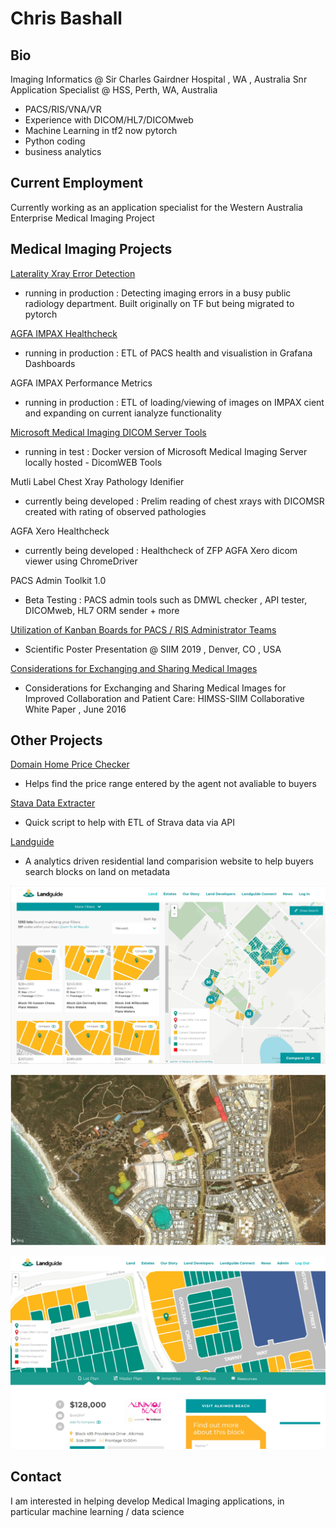 # Chris Bashall 

## Bio
Imaging Informatics @ Sir Charles Gairdner Hospital , WA , Australia
Snr Application Specialist @ HSS, Perth, WA, Australia
- PACS/RIS/VNA/VR
- Experience with DICOM/HL7/DICOMweb
- Machine Learning in tf2 now pytorch
- Python coding
- business analytics


## Current Employment

Currently working as an application specialist for the Western Australia Enterprise Medical Imaging Project

## Medical Imaging Projects

[Laterality Xray Error Detection](https://github.com/bashallc/ML_Laterality/)
- running in production : Detecting imaging errors in a busy public radiology department. Built originally on TF but being migrated to pytorch

[AGFA IMPAX Healthcheck](https://github.com/bashallc/IMPAX-Healthcheck)
- running in production : ETL of PACS health and visualistion in Grafana Dashboards

AGFA IMPAX Performance Metrics
- running in production : ETL of loading/viewing of images on IMPAX cient and expanding on current ianalyze functionality

[Microsoft Medical Imaging DICOM Server Tools](https://github.com/bashallc/DICOMWEB-MS-Medical-Imaging)
- running in test : Docker version of Microsoft Medical Imaging Server locally hosted - DicomWEB Tools

Mutli Label Chest Xray Pathology Idenifier
- currently being developed : Prelim reading of chest xrays with DICOMSR created with rating of observed pathologies

AGFA Xero Healthcheck
- currently being developed : Healthcheck of ZFP AGFA Xero dicom viewer using ChromeDriver

PACS Admin Toolkit 1.0
- Beta Testing : PACS admin tools such as DMWL checker , API tester, DICOMweb, HL7 ORM sender + more

[Utilization of Kanban Boards for PACS / RIS Administrator Teams](https://siim.org/resource/resmgr/siim2019/posters/Utilization_of_Kanban_Boards.pdf)
- Scientific Poster Presentation @ SIIM 2019 , Denver, CO , USA

[Considerations for Exchanging and Sharing Medical Images](https://link.springer.com/article/10.1007/s10278-016-9885-x)
- Considerations for Exchanging and Sharing Medical Images for Improved Collaboration and Patient Care: HIMSS-SIIM Collaborative White Paper , June 2016


## Other Projects

[Domain Home Price Checker](https://github.com/bashallc/Domain_Home_PriceGuide)
- Helps find the price range entered by the agent not avaliable to buyers

[Stava Data Extracter](https://github.com/bashallc/Strava__to_CSV)
- Quick script to help with ETL of Strava data via API 

[Landguide](https://github.com/bashallc/landguide)
- A analytics driven residential land comparision website to help buyers search blocks on land on metadata

![Find Page](https://github.com/bashallc/home/blob/master/find.PNG)

![Hotspot Analytics](https://github.com/bashallc/home/blob/master/hostspot.PNG)

![Block Page](https://github.com/bashallc/home/blob/master/block.PNG)

## Contact

I am interested in helping develop Medical Imaging applications, in particular machine learning / data science
